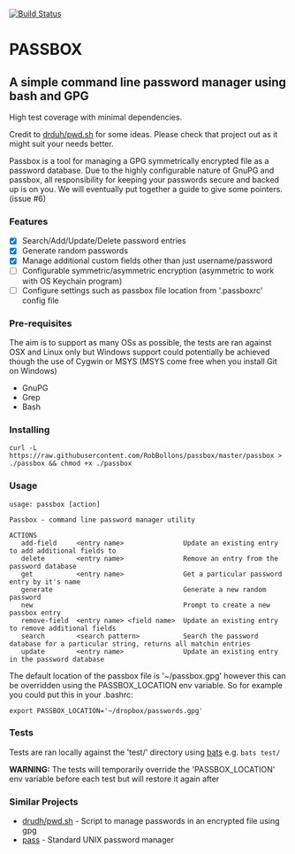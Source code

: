 [![Build Status](https://travis-ci.org/RobBollons/passbox.svg?branch=master)](https://travis-ci.org/RobBollons/passbox)

# PASSBOX
## A simple command line password manager using bash and GPG
High test coverage with minimal dependencies.

Credit to [drduh/pwd.sh](https://github.com/drduh/pwd.sh) for some ideas. Please check that project out as it might suit your needs better.

Passbox is a tool for managing a GPG symmetrically encrypted file as a password database. Due to the highly configurable nature of GnuPG and passbox, all responsibility for keeping your passwords secure and backed up is on you. We will eventually put together a guide to give some pointers. (issue #6)


### Features
- [x] Search/Add/Update/Delete password entries
- [x] Generate random passwords
- [x] Manage additional custom fields other than just username/password
- [ ] Configurable symmetric/asymmetric encryption (asymmetric to work with OS Keychain program)
- [ ] Configure settings such as passbox file location from '.passboxrc' config file

### Pre-requisites
The aim is to support as many OSs as possible, the tests are ran against OSX and Linux only but Windows support could potentially be achieved though the use of Cygwin or MSYS (MSYS come free when you install Git on Windows)

- GnuPG
- Grep
- Bash

### Installing
````
curl -L https://raw.githubusercontent.com/RobBollons/passbox/master/passbox > ./passbox && chmod +x ./passbox
````

### Usage
````
usage: passbox [action]

Passbox - command line password manager utility

ACTIONS
   add-field     <entry name>               Update an existing entry to add additional fields to
   delete        <entry name>               Remove an entry from the password database
   get           <entry name>               Get a particular password entry by it's name
   generate                                 Generate a new random password
   new                                      Prompt to create a new passbox entry
   remove-field  <entry name> <field name>  Update an existing entry to remove additional fields
   search        <search pattern>           Search the password database for a particular string, returns all matchin entries
   update        <entry name>               Update an existing entry in the password database
````

The default location of the passbox file is '~/passbox.gpg' however this can be overridden using the PASSBOX_LOCATION env variable. So for example you could put this in your .bashrc:
````
export PASSBOX_LOCATION='~/dropbox/passwords.gpg'
````

### Tests
Tests are ran locally against the 'test/' directory using [bats](https://github.com/sstephenson/bats) e.g. `bats test/`

**WARNING:** The tests will temporarily override the 'PASSBOX_LOCATION' env variable before each test but will restore it again after

### Similar Projects
- [drudh/pwd.sh](https://github.com/drduh/pwd.sh) - Script to manage passwords in an encrypted file using gpg
- [pass](http://www.passwordstore.org/) - Standard UNIX password manager
